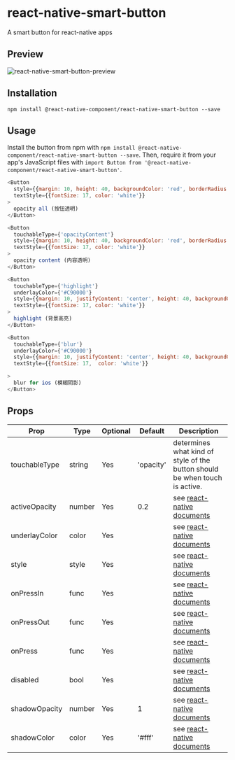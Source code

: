 # react-native-smart-button
A smart button for react-native apps

## Preview

![react-native-smart-button-preview][5]

## Installation

```
npm install @react-native-component/react-native-smart-button --save
```

## Usage

Install the button from npm with `npm install @react-native-component/react-native-smart-button --save`.
Then, require it from your app's JavaScript files with `import Button from '@react-native-component/react-native-smart-button'`.

```js
<Button
  style={{margin: 10, height: 40, backgroundColor: 'red', borderRadius: 3, borderWidth: StyleSheet.hairlineWidth, borderColor: 'red', justifyContent: 'center',}}
  textStyle={{fontSize: 17, color: 'white'}}
>
  opacity all (按钮透明)
</Button>

<Button
  touchableType={'opacityContent'}
  style={{margin: 10, height: 40, backgroundColor: 'red', borderRadius: 3, borderWidth: StyleSheet.hairlineWidth, borderColor: 'red', justifyContent: 'center',}}
  textStyle={{fontSize: 17, color: 'white'}}
>
  opacity content (内容透明)
</Button>

<Button
  touchableType={'highlight'}
  underlayColor={'#C90000'}
  style={{margin: 10, justifyContent: 'center', height: 40, backgroundColor: 'red', borderRadius: 3, borderWidth: StyleSheet.hairlineWidth, borderColor: 'red', justifyContent: 'center',}}
  textStyle={{fontSize: 17, color: 'white'}}
>
  highlight (背景高亮)
</Button>

<Button
  touchableType={'blur'}
  underlayColor={'#C90000'}
  style={{margin: 10, justifyContent: 'center', height: 40, backgroundColor: 'red', borderRadius: 3, borderWidth: StyleSheet.hairlineWidth, borderColor: 'red', justifyContent: 'center',}}
  textStyle={{fontSize: 17,  color: 'white'}}

>
  blur for ios (模糊阴影)
</Button>
```

## Props

Prop            | Type   | Optional | Default   | Description
--------------- | ------ | -------- | --------- | -----------
touchableType   | string | Yes      | 'opacity' | determines what kind of style of the button should be when touch is active.
activeOpacity   | number | Yes      | 0.2       | see [react-native documents][1]
underlayColor   | color  | Yes      |           | see [react-native documents][1]
style           | style  | Yes      |           | see [react-native documents][2]
onPressIn       | func   | Yes      |           | see [react-native documents][3]
onPressOut      | func   | Yes      |           | see [react-native documents][3]
onPress         | func   | Yes      |           | see [react-native documents][3]
disabled        | bool   | Yes      |           | see [react-native documents][3]
shadowOpacity   | number | Yes      | 1         | see [react-native documents][4]
shadowColor     | color  | Yes      | '#fff'    | see [react-native documents][4]

[1]: https://facebook.github.io/react-native/docs/touchablehighlight.html
[2]: https://facebook.github.io/react-native/docs/style.html
[3]: https://facebook.github.io/react-native/docs/touchablewithoutfeedback.html#props
[4]: https://facebook.github.io/react-native/docs/shadowproptypesios.html
[5]: http://cyqresig.github.io/img/react-native-smart-button-preview.gif